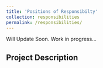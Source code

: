 ```yaml
---
title: 'Positions of Responsibilty'
collection: responsibilities
permalink: /responsibilities/
---
```


Will Update Soon. Work in progress...

Project Description
---
